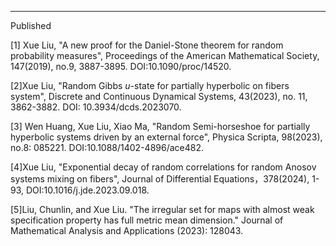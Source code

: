 ---
Published

[1] Xue Liu, "A new proof for the Daniel-Stone theorem for random probability measures", Proceedings of the American Mathematical Society, 147(2019), no.9, 3887-3895. DOI:10.1090/proc/14520.

[2]Xue Liu, "Random Gibbs $u$-state for partially hyperbolic on fibers system", Discrete and Continuous Dynamical Systems, 43(2023), no. 11, 3862-3882. DOI: 10.3934/dcds.2023070.

[3] Wen Huang, Xue Liu, Xiao Ma, "Random Semi-horseshoe for partially hyperbolic systems driven by an external force", Physica Scripta, 98(2023), no.8: 085221. DOI:10.1088/1402-4896/ace482. 

[4]Xue Liu, "Exponential decay of random correlations for random Anosov systems mixing on fibers", Journal of Differential Equations，378(2024), 1-93, DOI:10.1016/j.jde.2023.09.018.

[5]Liu, Chunlin, and Xue Liu. "The irregular set for maps with almost weak specification property has full metric mean dimension." Journal of Mathematical Analysis and Applications (2023): 128043.